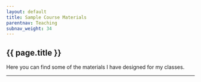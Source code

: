 ```yaml
---
layout: default
title: Sample Course Materials
parentnav: Teaching
subnav_weight: 34
---
```


## {{ page.title }}

Here you can find some of the materials I have designed for my classes.
  
---
